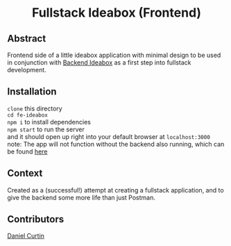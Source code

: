 <h1 align="center">Fullstack Ideabox (Frontend)</h1>

## Abstract
Frontend side of a little ideabox application with minimal design to be used in conjunction with [Backend Ideabox](https://github.com/danielcurtin/be-ideabox) as a first step into fullstack development.

## Installation
`clone` this directory<br>
`cd fe-ideabox`<br>
`npm i` to install dependencies<br>
`npm start` to run the server<br>
and it should open up right into your default browser at `localhost:3000`<br>
note: The app will not function without the backend also running, which can be found [here](https://github.com/danielcurtin/be-ideabox)

## Context
Created as a (successful!) attempt at creating a fullstack application, and to give the backend some more life than just Postman.

## Contributors
[Daniel Curtin](https://www.github.com/danielcurtin)
